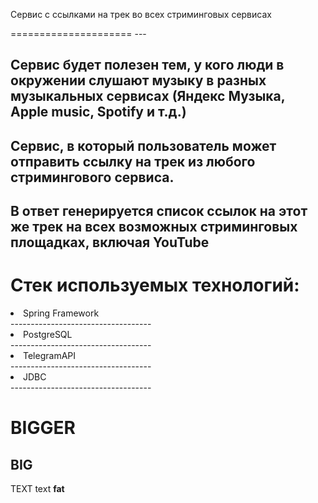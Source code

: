 <p align="justify"> Сервис с ссылками на трек во всех стриминговых сервисах </p>
=====================
---

Сервис будет полезен тем, у кого люди в окружении слушают музыку в разных музыкальных сервисах (Яндекс Музыка, Apple music, Spotify и т.д.)
-----------------------------------

Сервис, в который пользователь может отправить ссылку на трек из любого стримингового сервиса.
-----------------------------------

В ответ генерируется список ссылок на этот же трек на всех возможных стриминговых площадках, включая YouTube
-----------------------------------

Стек используемых технологий:
=====================
<li>Spring Framework</li>
-----------------------------------
<li>PostgreSQL</li>
-----------------------------------
<li>TelegramAPI</li>
-----------------------------------
<li>JDBC</li>
-----------------------------------

# BIGGER
## BIG
TEXT 
text 
**fat**
